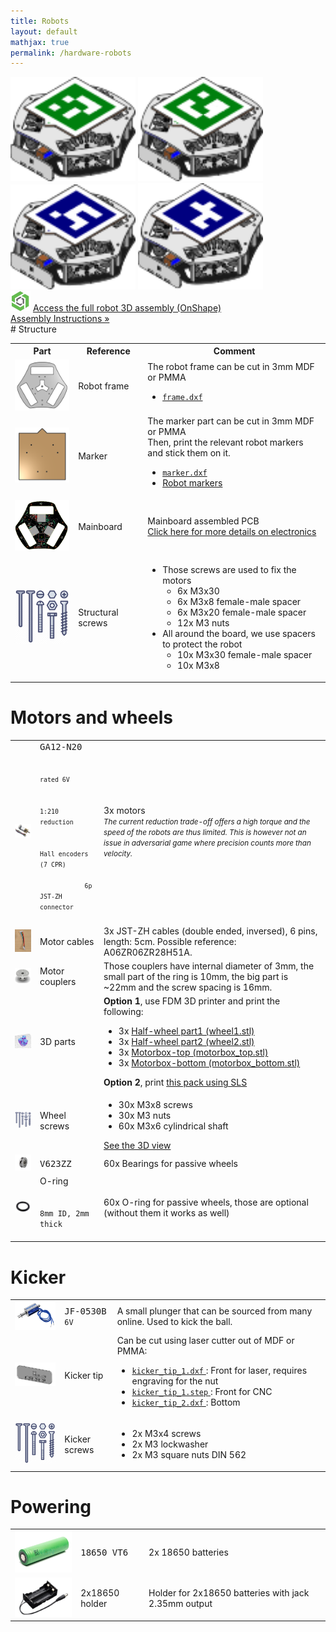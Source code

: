 ```yaml
---
title: Robots
layout: default
mathjax: true
permalink: /hardware-robots
---
```


<div class="text-center mb-2">
    <img src="/assets/imgs/robot_green1.svg" width="200" />
    <img src="/assets/imgs/robot_green2.svg" width="200" />
    <img src="/assets/imgs/robot_blue1.svg" width="200" />
    <img src="/assets/imgs/robot_blue2.svg" width="200" />
</div>

<div class="alert alert-secondary text-center">
    <img src="/assets/imgs/onshape.png" width="32"/>
    <a href="https://cad.onshape.com/documents/c5fe05581d14c59bfb08f79e/w/a8cb82e3a358c0b06e1cbf91/e/f45372d8263c18466905bd9b?renderMode=0&uiState=616d8b41f463de7ef1eedc0f">
        Access the full robot 3D assembly (OnShape)
    </a>
</div>
<div class="text-center">
    <a class="btn btn-secondary text-center" href="/assembly">
        <i class="bi bi-book"></i> Assembly Instructions &raquo;
    </a>
</div>
# Structure

<table class="table table-striped table-responsive">
    <tr>
        <th>
        Part
        </th>
        <th style="min-width:25%">
        Reference
        </th>
        <th>
        Comment
        </th>
    </tr>
        <tr>
        <td>
            <img src="/assets/imgs/frame.png" width="128" /><br/>
        </td>
        <td>
            Robot frame
        </td>
        <td>
            The robot frame can be cut in 3mm MDF or PMMA
            <ul>
            <li>
            <a href="https://github.com/robot-soccer-kit/robot-soccer-kit/raw/master/mechanics/frame.dxf">
                <code>frame.dxf</code>
            </a>
            </li>
            </ul>
        </td>
    </tr>
    <tr>
        <td>
            <img src="/assets/imgs/marker.png" width="128" /><br/>
        </td>
        <td>
            Marker
        </td>
        <td>
            The marker part can be cut in 3mm MDF or PMMA
            <br/>
            Then, print the relevant robot markers and stick them on it.
            <ul>
            <li>
            <a href="https://github.com/robot-soccer-kit/robot-soccer-kit/raw/master/mechanics/marker.dxf">
                <code>marker.dxf</code>
            </a>
            </li>
            <li>
            <a href="/coordinates-field-markers#robots">
                Robot markers
            </a>
            </li>
            </ul>
        </td>
    </tr>
    <tr>
        <td>
            <img src="/assets/imgs/pcb.png" width="128" /><br/>
        </td>
        <td>
            Mainboard
        </td>
        <td>
            Mainboard assembled PCB
            <br/>
            <a href="/electronics">Click here for more details on electronics</a>
        </td>
    </tr>
    <tr>
        <td>
            <img src="/assets/imgs/screws.png" width="128" /><br/>
        </td>
        <td>
            Structural screws
        </td>
        <td>
            <ul>
                <li>
                    Those screws are used to fix the motors
                    <ul>
                        <li>6x M3x30</li>
                        <li>6x M3x8 female-male spacer</li>
                        <li>6x M3x20 female-male spacer</li>
                        <li>12x M3 nuts</li>
                    </ul>
                </li>
                <li>
                    All around the board, we use spacers to protect the robot
                    <ul>
                        <li>10x M3x30 female-male spacer</li>
                        <li>10x M3x8</li>
                    </ul>
                </li>
            </ul>
        </td>
    </tr>
</table>

# Motors and wheels

<table class="table table-striped table-responsive">
    <tr>
        <td>
            <img src="/assets/imgs/n20.png" width="128" /><br/>
        </td>
        <td>
            <kbd>GA12-N20</kbd>
            <br/>
            <small><code>
            rated 6V<br/>
            1:210 reduction<br/>
            Hall encoders (7 CPR)<br/>
            6p JST-ZH connector
            </code></small>
            <br/>
        </td>
        <td>
            3x motors
            <br/>
            <small><em>
            The current reduction trade-off offers a high torque and the speed of the robots are thus limited.
            This is however not an issue in adversarial game where precision counts more than velocity.
            </em></small>
        </td>
    </tr>
    <tr>
        <td>
            <img src="/assets/imgs/jst-zh-cable.png" width="128" /><br/>
        </td>
        <td>
            Motor cables
        </td>
        <td>
            3x JST-ZH cables (double ended, inversed), 6 pins, length: 5cm.
            Possible reference: A06ZR06ZR28H51A.
        </td>
    </tr>
    <tr>
        <td>
            <img src="/assets/imgs/coupler.png" width="128" /><br/>
        </td>
        <td>
            Motor couplers
        </td>
        <td>
            Those couplers have internal diameter of 3mm, the small part of the ring is 10mm, the
            big part is ~22mm and the screw spacing is 16mm.
        </td>
    </tr>
    <tr>
        <td>
            <img src="/assets/imgs/wheel-parts.png" width="128" /><br/>
        </td>
        <td>
            3D parts
        </td>
        <td>
            <b>Option 1</b>, use FDM 3D printer and print the following:
            <ul>
                <li>
                3x
                <a href="https://github.com/robot-soccer-kit/robot-soccer-kit/blob/master/mechanics/wheel1.stl">
                    Half-wheel part1 (wheel1.stl)
                </a>
                </li>
                <li>
                3x
                <a href="https://github.com/robot-soccer-kit/robot-soccer-kit/blob/master/mechanics/wheel2.stl">
                    Half-wheel part2 (wheel2.stl)
                </a>
                </li>
                <li>
                3x
                <a href="https://github.com/robot-soccer-kit/robot-soccer-kit/blob/master/mechanics/motorbox_top.stl">
                    Motorbox-top (motorbox_top.stl)
                </a>
                </li>
                <li>
                3x
                <a href="https://github.com/robot-soccer-kit/robot-soccer-kit/blob/master/mechanics/motorbox_bottom.stl">
                    Motorbox-bottom (motorbox_bottom.stl)
                </a>
                </li>
            </ul>
            <b>Option 2</b>, print 
            <a href="https://github.com/robot-soccer-kit/robot-soccer-kit/blob/master/mechanics/stack.stl">
            this pack using SLS
            </a>
        </td>
    </tr>
    <tr>
        <td>
            <img src="/assets/imgs/screws.png" width="128" /><br/>
        </td>
        <td>
            Wheel screws
        </td>
        <td>
            <ul>
                <li>30x M3x8 screws</li>
                <li>30x M3 nuts</li>
                <li>60x M3x6 cylindrical shaft</li>
            </ul>
            <a href="https://cad.onshape.com/documents/beccbfab729802507eb805eb/w/cfcb9ed7f156d2b4ab0a6a83/e/76e58097a54be25b6c68caca?explodedView=MKC8py8%2FfMHkcshYX&renderMode=0&rightPanel=explodedViewPanel&uiState=620185090f3755693d197f24">See the 3D view</a>
        </td>
    </tr>
    <tr>
        <td>
            <img src="/assets/imgs/bearing.png" width="128" /><br/>
        </td>
        <td>
            <kbd>V623ZZ</kbd>
        </td>
        <td>
            60x Bearings for passive wheels
        </td>
    </tr>
    <tr>
        <td>
            <img src="/assets/imgs/oring.png" width="128" /><br/>
        </td>
        <td>
            O-ring<br/>
            <code>
            8mm ID, 2mm thick
            </code>
        </td>
        <td>
            60x O-ring for passive wheels, those are optional (without them it works as well)
        </td>
    </tr>
</table>

# Kicker

<table class="table table-striped table-responsive">
    <tr>
        <td>
            <img src="/assets/imgs/solenoid.png" width="128" /><br/>
        </td>
        <td>
            <kbd>JF-0530B</kbd>
            <br/>
            <code>6V</code>
            <br/>
        </td>
        <td>
            A small plunger that can be sourced from many online. Used to kick the ball.
        </td>
    </tr>
    <tr>
        <td>
            <img src="/assets/imgs/kicker_tip.png" width="128" /><br/>
        </td>
        <td>
            Kicker tip
        </td>
        <td>
        Can be cut using laser cutter out of MDF or PMMA:
            <ul>
                <li>
                <a href="https://github.com/robot-soccer-kit/robot-soccer-kit/raw/master/mechanics/kicker_tip_1.dxf">
                <code>kicker_tip_1.dxf</code>
                </a>
                : Front for laser, requires engraving for the nut
                </li>
                <li>
                <a href="https://github.com/robot-soccer-kit/robot-soccer-kit/raw/master/mechanics/kicker_tip_1.step">
                <code>kicker_tip_1.step</code>
                </a>
                : Front for CNC
                </li>
                <li>
                <a href="https://github.com/robot-soccer-kit/robot-soccer-kit/raw/master/mechanics/kicker_tip_2.dxf">
                <code>kicker_tip_2.dxf</code>
                </a>
                : Bottom
                </li>
            </ul>
        </td>
    </tr>
    <tr>
        <td>
            <img src="/assets/imgs/screws.png" width="128" /><br/>
        </td>
        <td>
            Kicker screws
        </td>
        <td>
            <ul>
                <li>2x M3x4 screws</li>
                <li>2x M3 lockwasher</li>
                <li>2x M3 square nuts DIN 562</li>
            </ul>
        </td>
    </tr>
</table>

# Powering

<table class="table table-striped table-responsive">
    <tr>
        <td>
            <img src="/assets/imgs/18650.png" width="128" /><br/>
        </td>
        <td>
            <kbd>18650 VT6</kbd>
        </td>
        <td>
            2x 18650 batteries
        </td>
    </tr>
    <tr>
        <td>
            <img src="/assets/imgs/holder.png" width="128" /><br/>
        </td>
        <td>
            2x18650 holder
        </td>
        <td>
            Holder for 2x18650 batteries with jack 2.35mm output
        </td>
    </tr>
</table>
